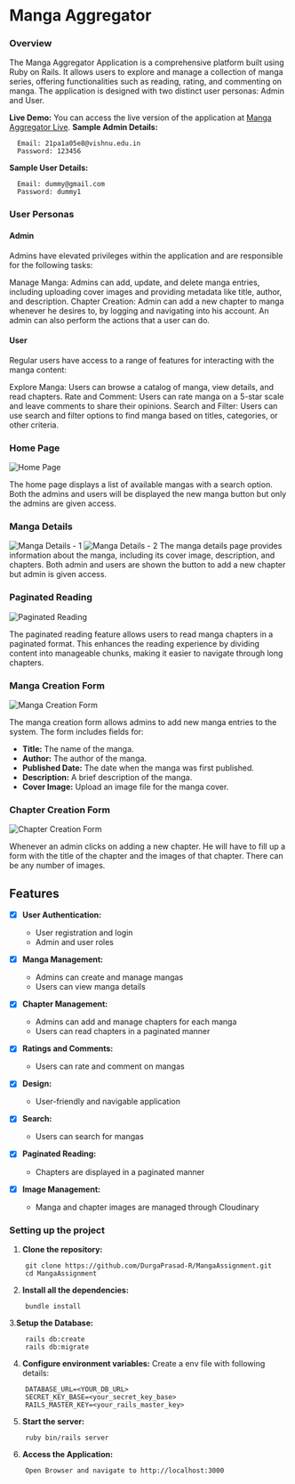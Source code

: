 # Manga Aggregator

### Overview

The Manga Aggregator Application is a comprehensive platform built using Ruby on Rails. It allows users to explore and manage a collection of manga series, offering functionalities such as reading, rating, and commenting on manga. The application is designed with two distinct user personas: Admin and User.

**Live Demo:** You can access the live version of the application at [Manga Aggregator Live](https://mysite-4aoq.onrender.com/).
**Sample Admin Details:**

```
  Email: 21pa1a05e8@vishnu.edu.in
  Password: 123456
```

**Sample User Details:**

```
  Email: dummy@gmail.com
  Password: dummy1
```

### User Personas

#### Admin

Admins have elevated privileges within the application and are responsible for the following tasks:

Manage Manga: Admins can add, update, and delete manga entries, including uploading cover images and providing metadata like title, author, and description.
Chapter Creation: Admin can add a new chapter to manga whenever he desires to, by logging and navigating into his account.
An admin can also perform the actions that a user can do.

#### User

Regular users have access to a range of features for interacting with the manga content:

Explore Manga: Users can browse a catalog of manga, view details, and read chapters.
Rate and Comment: Users can rate manga on a 5-star scale and leave comments to share their opinions.
Search and Filter: Users can use search and filter options to find manga based on titles, categories, or other criteria.

### Home Page

![Home Page](docs/images/dashboard.png)

The home page displays a list of available mangas with a search option. Both the admins and users will be displayed the new manga button but only the admins are given access.

### Manga Details

![Manga Details - 1](docs/images/mangaDetail.png)
![Manga Details - 2](docs/images/mangaDetail2.png)
The manga details page provides information about the manga, including its cover image, description, and chapters. Both admin and users are shown the button to add a new chapter but admin is given access.

### Paginated Reading

![Paginated Reading](docs/images/paginatedReading.png)

The paginated reading feature allows users to read manga chapters in a paginated format. This enhances the reading experience by dividing content into manageable chunks, making it easier to navigate through long chapters.

### Manga Creation Form

![Manga Creation Form](docs/images/newManga.png)

The manga creation form allows admins to add new manga entries to the system. The form includes fields for:

- **Title:** The name of the manga.
- **Author:** The author of the manga.
- **Published Date:** The date when the manga was first published.
- **Description:** A brief description of the manga.
- **Cover Image:** Upload an image file for the manga cover.

### Chapter Creation Form

![Chapter Creation Form](docs/images/chapter.png)

Whenever an admin clicks on adding a new chapter. He will have to fill up a form with the title of the chapter and the images of that chapter. There can be any number of images.

## Features

- [x] **User Authentication:**

  - User registration and login
  - Admin and user roles

- [x] **Manga Management:**

  - Admins can create and manage mangas
  - Users can view manga details

- [x] **Chapter Management:**

  - Admins can add and manage chapters for each manga
  - Users can read chapters in a paginated manner

- [x] **Ratings and Comments:**

  - Users can rate and comment on mangas

- [x] **Design:**

  - User-friendly and navigable application

- [x] **Search:**

  - Users can search for mangas

- [x] **Paginated Reading:**

  - Chapters are displayed in a paginated manner

- [x] **Image Management:**
  - Manga and chapter images are managed through Cloudinary

### Setting up the project

1. **Clone the repository:**

```
    git clone https://github.com/DurgaPrasad-R/MangaAssignment.git
    cd MangaAssignment
```

2. **Install all the dependencies:**

```
    bundle install
```

3.**Setup the Database:**

```
    rails db:create
    rails db:migrate
```

4. **Configure environment variables:**
   Create a env file with following details:

```
    DATABASE_URL=<YOUR_DB_URL>
    SECRET_KEY_BASE=<your_secret_key_base>
    RAILS_MASTER_KEY=<your_rails_master_key>
```

5. **Start the server:**

```
    ruby bin/rails server
```

6. **Access the Application:**

```
    Open Browser and navigate to http://localhost:3000
```
